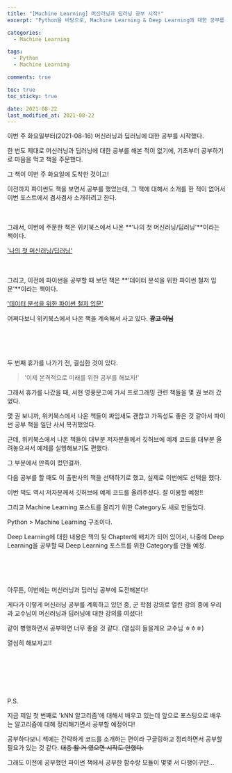 ```yaml
---
title: "[Machine Learning] 머신러닝과 딥러닝 공부 시작!"
excerpt: "Python을 바탕으로, Machine Learning & Deep Learning에 대한 공부를 시작했습니다."

categories:
  - Machine Learning

tags:
  - Python
  - Machine Learning

comments: true

toc: true
toc_sticky: true

date: 2021-08-22
last_modified_at: 2021-08-22
---
```



이번 주 화요일부터(2021-08-16) 머신러닝과 딥러닝에 대한 공부를 시작했다.


한 번도 제대로 머신러닝과 딥러닝에 대한 공부를 해본 적이 없기에, 기초부터 공부하기로 마음을 먹고 책을 주문했다.


그 책이 이번 주 화요일에 도착한 것이고!


이전까지 파이썬도 책을 보면서 공부를 했었는데, 그 책에 대해서 소개를 한 적이 없어서 이번 포스트에서 겸사겸사 소개하려고 한다.


　


그래서, 이번에 주문한 책은 위키북스에서 나온 **'나의 첫 머신러닝/딥러닝'**이라는 책이다.


['나의 첫 머신러닝/딥러닝'](https://wikibook.co.kr/mymlrev/)


　


그리고, 이전에 파이썬을 공부할 때 보던 책은 **'데이터 분석을 위한 파이썬 철저 입문'**이라는 책이다.


['데이터 분석을 위한 파이썬 철저 입문'](https://wikibook.co.kr/python-for-data-analysis-rev/)


어쩌다보니 위키북스에서 나온 책을 계속해서 사고 있다. ~~**광고 아님**~~


　


　


두 번째 휴가를 나가기 전, 결심한 것이 있다.


> '이제 본격적으로 미래를 위한 공부를 해보자!'


그래서 휴가를 나갔을 때, 서현 영풍문고에 가서 프로그래밍 관련 책들을 몇 권 보러 갔었다.


몇 권 보니까, 위키북스에서 나온 책들이 짜임새도 괜찮고 가독성도 좋은 것 같아서 파이썬 공부 책을 일단 사서 복귀했었다.


근데, 위키북스에서 나온 책들이 대부분 저자분들께서 깃허브에 예제 코드를 대부분 올려놓으셔서 예제를 실행해보기도 편했다.


그 부분에서 만족이 컸던걸까.


다음 공부를 할 때도 이 출판사의 책을 선택하기로 했고, 실제로 이번에도 선택을 했다.


이번 책도 역시 저자분께서 깃허브에 예제 코드를 올려주셨다. 잘 이용할 예정!!


그리고 Machine Learning 포스트를 올리기 위한 Category도 새로 만들었다.


Python > Machine Learning 구조이다.


Deep Learning에 대한 내용은 책의 뒷 Chapter에 배치가 되어 있어서, 나중에 Deep Learning을 공부할 때 Deep Learning 포스트를 위한 Category를 만들 예정.


　


　


아무튼, 이번에는 머신러닝과 딥러닝 공부에 도전해본다!


게다가 이렇게 머신러닝 공부를 계획하고 있던 중, 군 학점 강의로 열린 강의 중에 우리 과 교수님이 머신러닝과 딥러닝에 대한 강의를 여셨다!


같이 병행하면서 공부하면 너무 좋을 것 같다. (열심히 들을게요 교수님 ㅎㅎㅎ)


열심히 해보자고!!


　


　


　


P.S.


지금 제일 첫 번째로 'kNN 알고리즘'에 대해서 배우고 있는데 앞으로 포스팅으로 배우는 알고리즘에 대해 정리해가면서 공부할 예정이다!


공부하다보니 책에는 간략하게 코드를 소개하는 편이라 구글링하고 정리하면서 공부할 필요가 있는 것 같다. ~~대충 할 거 였으면 시작도 안했다.~~


그래도 이전에 공부했던 파이썬 책에서 공부한 함수랑 모듈이 몇몇 서 다행이구만...
